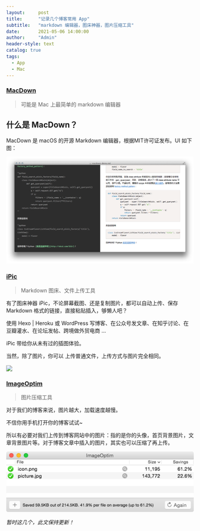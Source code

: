 ```yaml
---
layout:     post
title:      "记录几个博客常用 App"
subtitle:   "markdown 编辑器，图床神器，图片压缩工具"
date:       2021-05-06 14:00:00
author:     "Admin"
header-style: text
catalog: true
tags:
  - App
  - Mac
---
```


### [MacDown](https://macdown.uranusjr.com)

> 可能是 Mac 上最简单的 markdown 编辑器

## 什么是 MacDown？
MacDown 是 macOS 的开源 Markdown 编辑器，根据MIT许可证发布。UI 如下图：

![](https://raw.githubusercontent.com/blankmagic/blankmagic.github.io/main/img/in-post/app-macdown.jpg)

### [iPic](https://toolinbox.net/iPic/)

> Markdown 图床、文件上传工具

有了图床神器 iPic，不论屏幕截图、还是复制图片，都可以自动上传、保存 Markdown 格式的链接，直接粘贴插入，够懒人吧？

使用 Hexo | Heroku 或 WordPress 写博客、在公众号发文章、在知乎讨论、在豆瓣灌水、在论坛发帖、跨境做外贸电商 …

iPic 带给你从未有过的插图体验。

当然，除了图片，你可以 上传普通文件，上传方式与图片完全相同。

<img align='center' src="https://ps-hz.toolinbox.net/006tKfTcgy1fewqw208xmg30j60aske8.gif">

### [ImageOptim](https://imageoptim.com/mac)

> 图片压缩工具

对于我们的博客来说，图片越大，加载速度越慢。

不信你用手机打开你的博客试试~

所以有必要对我们上传到博客网站中的图片：指的是你的头像，首页背景图片，文章背景图片等。对于博客文章中插入的图片，其实也可以压缩了再上传。

![](https://raw.githubusercontent.com/blankmagic/blankmagic.github.io/main/img/in-post/app-imageoptim.jpg)

*暂时这几个，此文保持更新！*
